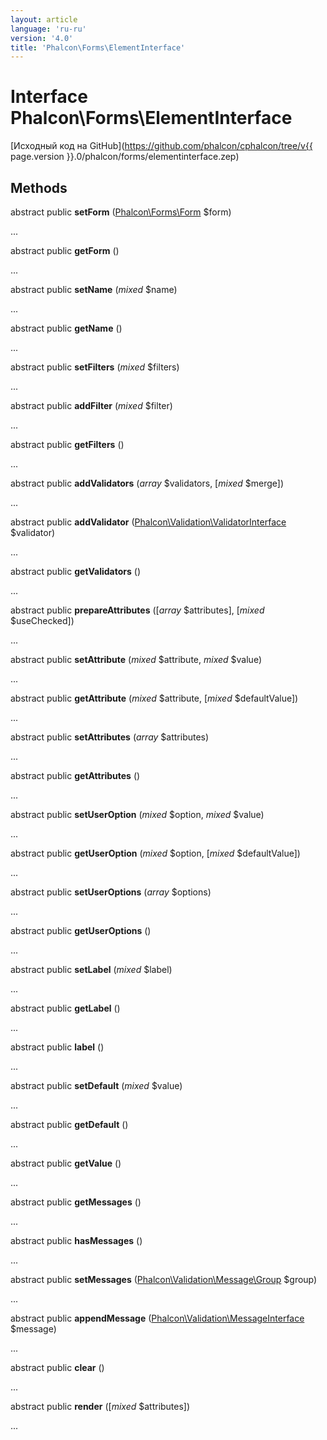 ```yaml
---
layout: article
language: 'ru-ru'
version: '4.0'
title: 'Phalcon\Forms\ElementInterface'
---
```

# Interface **Phalcon\Forms\ElementInterface**

[Исходный код на GitHub](https://github.com/phalcon/cphalcon/tree/v{{ page.version }}.0/phalcon/forms/elementinterface.zep)

## Methods

abstract public **setForm** ([Phalcon\Forms\Form](Phalcon_Forms_Form) $form)

...

abstract public **getForm** ()

...

abstract public **setName** (*mixed* $name)

...

abstract public **getName** ()

...

abstract public **setFilters** (*mixed* $filters)

...

abstract public **addFilter** (*mixed* $filter)

...

abstract public **getFilters** ()

...

abstract public **addValidators** (*array* $validators, [*mixed* $merge])

...

abstract public **addValidator** ([Phalcon\Validation\ValidatorInterface](Phalcon_Validation_ValidatorInterface) $validator)

...

abstract public **getValidators** ()

...

abstract public **prepareAttributes** ([*array* $attributes], [*mixed* $useChecked])

...

abstract public **setAttribute** (*mixed* $attribute, *mixed* $value)

...

abstract public **getAttribute** (*mixed* $attribute, [*mixed* $defaultValue])

...

abstract public **setAttributes** (*array* $attributes)

...

abstract public **getAttributes** ()

...

abstract public **setUserOption** (*mixed* $option, *mixed* $value)

...

abstract public **getUserOption** (*mixed* $option, [*mixed* $defaultValue])

...

abstract public **setUserOptions** (*array* $options)

...

abstract public **getUserOptions** ()

...

abstract public **setLabel** (*mixed* $label)

...

abstract public **getLabel** ()

...

abstract public **label** ()

...

abstract public **setDefault** (*mixed* $value)

...

abstract public **getDefault** ()

...

abstract public **getValue** ()

...

abstract public **getMessages** ()

...

abstract public **hasMessages** ()

...

abstract public **setMessages** ([Phalcon\Validation\Message\Group](Phalcon_Validation_Message_Group) $group)

...

abstract public **appendMessage** ([Phalcon\Validation\MessageInterface](Phalcon_Validation_MessageInterface) $message)

...

abstract public **clear** ()

...

abstract public **render** ([*mixed* $attributes])

...